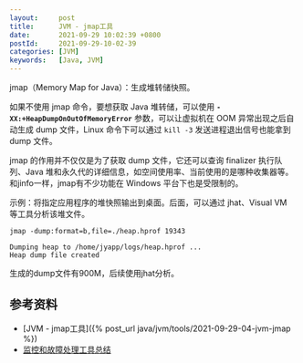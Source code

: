 ```yaml
---
layout:     post
title:      JVM - jmap工具
date:       2021-09-29 10:02:39 +0800
postId:     2021-09-29-10-02-39
categories: [JVM]
keywords:   [Java, JVM]
---
```


jmap（Memory Map for Java）：生成堆转储快照。 

如果不使用 jmap 命令，要想获取 Java 堆转储，可以使用 **`-XX:+HeapDumpOnOutOfMemoryError`** 
参数，可以让虚拟机在 OOM 异常出现之后自动生成 dump 文件，Linux 命令下可以通过 `kill -3` 
发送进程退出信号也能拿到 dump 文件。

jmap 的作用并不仅仅是为了获取 dump 文件，它还可以查询 finalizer 执行队列、Java 
堆和永久代的详细信息，如空间使用率、当前使用的是哪种收集器等。和jinfo一样，jmap有不少功能在 
Windows 平台下也是受限制的。

示例：将指定应用程序的堆快照输出到桌面。后面，可以通过 jhat、Visual VM 等工具分析该堆文件。

```shell
jmap -dump:format=b,file=./heap.hprof 19343
```
```
Dumping heap to /home/jyapp/logs/heap.hprof ...
Heap dump file created
```

生成的dump文件有900M，后续使用jhat分析。

## 参考资料
* [JVM - jmap工具]({% post_url java/jvm/tools/2021-09-29-04-jvm-jmap %})
* [监控和故障处理工具总结](https://snailclimb.gitee.io/javaguide/#/docs/java/jvm/JDK监控和故障处理工具总结?id=jdk-监控和故障处理工具总结)


